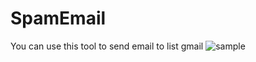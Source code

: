 # SpamEmail
You can use this tool to send email to list gmail 
<img src="https://i.imgur.com/XEBIIeb.png" title="sample">

